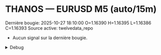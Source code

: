 # THANOS — EURUSD M5 (auto/15m)
Dernière bougie: 2025-10-27 18:10:00  O=1.16390  H=1.16395  L=1.16386  C=1.16393
Source active: twelvedata_repo

- Aucun signal sur la dernière bougie.

<details><summary>Debug</summary>

- TD_API_KEY manquant.

</details>